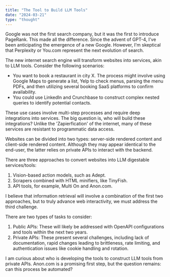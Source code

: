 ```yaml
---
title: "The Tool to Build LLM Tools"
date: "2024-03-21"
type: "thought"
---
```


Google was not the first search company, but it was the first to introduce PageRank. This made all the difference. Since the advent of GPT-4, I've been anticipating the emergence of a new Google. However, I'm skeptical that Perplexity or You.com represent the next evolution of search.

The new internet search engine will transform websites into services, akin to LLM tools. Consider the following scenarios:

- You want to book a restaurant in city X. The process might involve using Google Maps to generate a list, Yelp to check menus, parsing the menu PDFs, and then utilizing several booking SaaS platforms to confirm availability.
- You could use LinkedIn and Crunchbase to construct complex nested queries to identify potential contacts.

These use cases involve multi-step processes and require deep integrations into services. The big question is, who will build these integrations? Unlike the 'Zapierfication' of the internet, many of these services are resistant to programmatic data access.

Websites can be divided into two types: server-side rendered content and client-side rendered content. Although they may appear identical to the end-user, the latter relies on private APIs to interact with the backend.

There are three approaches to convert websites into LLM digestable services/tools:

1. Vision-based action models, such as Adept.
2. Scrapers combined with HTML minifiers, like TinyFish.
3. API tools, for example, Multi On and Anon.com.

I believe that information retrieval will involve a combination of the first two approaches, but to truly advance web interactivity, we must address the third challenge.

There are two types of tasks to consider:

1. Public APIs: These will likely be addressed with OpenAPI configurations and tools within the next two years.
2. Private APIs: These present several challenges, including lack of documentation, rapid changes leading to brittleness, rate limiting, and authentication issues like cookie handling and rotation.

I am curious about who is developing the tools to construct LLM tools from private APIs. Anon.com is a promising first step, but the question remains: can this process be automated? 